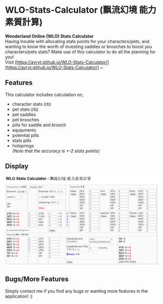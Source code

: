 # WLO-Stats-Calculator (飘流幻境 能力素質計算)
**Wonderland Online (WLO) Stats Calculator**   
Having trouble with allocating stats points for your characters/pets, and wanting to know the worth of investing saddles or brooches to boost you characters/pets stats? Make use of this calculator to do all the planning for you!  
Visit [https://avryt.github.io/WLO-Stats-Calculator/](https://avryt.github.io/WLO-Stats-Calculator/) ~  
  
  
## Features 
This calculator includes calculation on,  
- character stats (rb)
- pet stats (rb)
- pet saddles
- pet brooches
- pills for saddle and brooch
- equipments
- potential pills
- stats pills 
- hotsprings  
*(Note that the accuracy is +-2 stats points)*  
    
   
## Display
![wlo-stats-calculator](https://github.com/AvryT/WLO-Stats-Calculator/blob/master/images/wlo-stats-calculator.PNG?raw=true)
  
  
## Bugs/More Features
Simply contact me if you find any bugs or wanting more features in the application! :)
